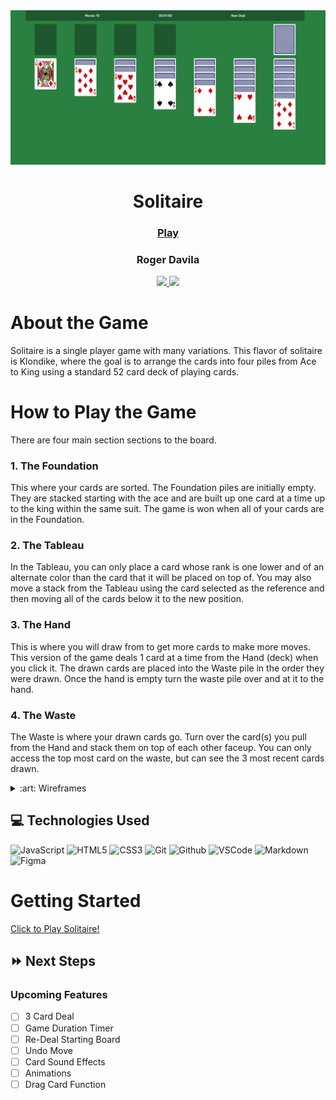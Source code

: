 
<div align="center">
    <img src="./images/game.png">
    <h1>Solitaire</h1>
    <h3><a href="https://toastito.github.io/solitaire/" target="_blank">Play</a></h3>
    <h3>Roger Davila</h3>
        <a href="https://www.linkedin.com/in/roger-davila/" target="_blank">
      <img src="https://img.shields.io/badge/-linkedin.com/in/rogerdavila-blue?style=flat&``logo=Linkedin&logoColor=white">
    </a> 
    <a href="rogerddavila@gmail.com" target="_blank">
      <img src="https://img.shields.io/badge/-rogerddavila@gmail.com-c14438?style=flat&logo=Gmail&``logoColor=white">
    </a>
</div>

# About the Game
Solitaire is a single player game with many variations. This flavor of solitaire is Klondike, where the goal is to arrange the cards into four piles from Ace to King using a standard 52 card deck of playing cards.

# How to Play the Game
There are four main section sections to the board.
### 1. The Foundation
This where your cards are sorted. The Foundation piles are initially empty. They are stacked starting with the ace and are built up one card at a time up to the king within the same suit. The game is won when all of your cards are in the Foundation.
### 2. The Tableau
In the Tableau, you can only place a card whose rank is one lower and of an alternate color than the card that it will be placed on top of. You may also move a stack from the Tableau using the card selected as the reference and then moving all of the cards below it to the new position.
### 3. The Hand
This is where you will draw from to get more cards to make more moves. This version of the game deals 1 card at a time from the Hand (deck) when you click it. The drawn cards are placed into the Waste pile in the order they were drawn. Once the hand is empty turn the waste pile over and at it to the hand.
### 4. The Waste
The Waste is where your drawn cards go. Turn over the card(s) you pull from the Hand and stack them on top of each other faceup. You can only access the top most card on the waste, but can see the 3 most recent cards drawn.

<details>
<summary> :art: Wireframes</summary>

I Used figma to quickly sketch up a wireframe for the application. Focused on making it playable on mobile devices first as I imagined this being a more enjoyable and likely use case.

| Landing Page | Wireframe |
|------------ | ------------|
| <p align="center">Landing Page - iPhone 11 Pro Reference</p> | <img src="./planning/wireframe_mobile.png" height="500px"> |
</details>

## :computer: Technologies Used
![JavaScript](https://img.shields.io/badge/-JavaScript-333?style=flat&logo=javascript) 
![HTML5](https://img.shields.io/badge/-HTML5-333?style=flat&logo=html5)
![CSS3](https://img.shields.io/badge/-CSS-333?style=flat&logo=css3)
![Git](https://img.shields.io/badge/-Git-333?style=flat&logo=git)
![Github](https://img.shields.io/badge/-GitHub-333?style=flat&logo=github)
![VSCode](https://img.shields.io/badge/-VS_Code-333?style=flat&logo=visualstudio)
![Markdown](https://img.shields.io/badge/-Markdown-333?style=flat&logo=markdown)
![Figma](https://img.shields.io/badge/Figma-333?style=flat&logo=figma)

# Getting Started

[Click to Play Solitaire!](https://toastito.github.io/solitaire/)

## :fast_forward: Next Steps 
### Upcoming Features
- [ ] 3 Card Deal
- [ ] Game Duration Timer
- [ ] Re-Deal Starting Board
- [ ] Undo Move
- [ ] Card Sound Effects
- [ ] Animations
- [ ] Drag Card Function